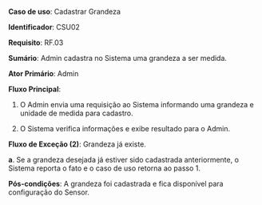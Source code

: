 **Caso de uso**: Cadastrar Grandeza

**Identificador**: CSU02

**Requisito**: RF.03

**Sumário**: Admin cadastra no Sistema uma grandeza a ser medida.

**Ator Primário**: Admin

**Fluxo Principal**:

1. O Admin envia uma requisição ao Sistema informando uma grandeza e unidade de medida para cadastro.

2. O Sistema verifica informações e exibe resultado para o Admin.

**Fluxo de Exceção (2)**: Grandeza já existe.

**a**. Se a grandeza desejada já estiver sido cadastrada anteriormente, o Sistema reporta o fato e o caso de uso retorna ao passo 1.

**Pós-condições**: A grandeza foi cadastrada e fica disponível para configuração do Sensor. 
